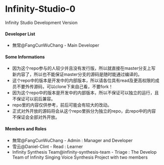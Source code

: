 # Infinity-Studio-0
Infinity Studio Development Version

#### Developer List
+ 無常@FangCunWuChang - Main Developer

#### Some Informations
+ 因为这个repo参与的人较少并且没有发行版，所以就直接在master分支上写新内容了，所以也不能保证master分支的源码是随时能通过编译的。
+ 这个repo中的版本是开发中的内部版本，所以请各位具有read及更高权限的成员不要外传源码，可以clone下来自己看，不要fork！
+ 因为这个repo中的版本是开发中的内部版本，所以不保证可以独立的运行，且不保证可以前后兼容。
+ repo里的内容仅供参考，前后可能会有较大的改动。
+ 正式对外开放的源码将会从这个repo里拆分为独立的repo，此repo中的内容不保证会全部对外开放。

#### Members and Roles
+ 無常@FangCunWuChang - Admin : Manager and Developer
+ 雪云@Daniel-Clint - Read : Learner
+ Infinity Synthesis Team@infinity-synthesis-team - Triage : The Develop Team of Infinity Singing Voice Synthesis Project with two members